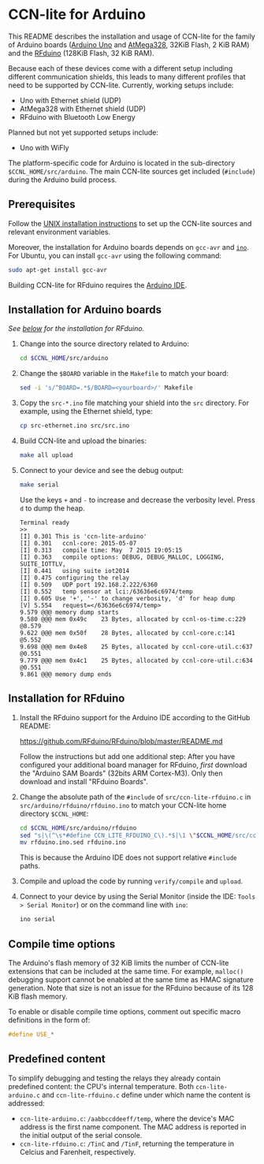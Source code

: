 # CCN-lite for Arduino

This README describes the installation and usage of CCN-lite for the
family of Arduino boards ([Arduino
Uno](https://www.arduino.cc/en/Main/ArduinoBoardUno) and
[AtMega328](http://www.atmel.com/devices/atmega328.aspx), 32KiB Flash, 2 KiB
RAM) and the [RFduino](http://www.rfduino.com/) (128KiB Flash, 32 KiB RAM).

Because each of these devices come with a different setup including different
communication shields, this leads to many different profiles that need to be
supported by CCN-lite. Currently, working setups include:
* Uno with Ethernet shield (UDP)
* AtMega328 with Ethernet shield (UDP)
* RFduino with Bluetooth Low Energy

Planned but not yet supported setups include:
* Uno with WiFly

The platform-specific code for Arduino is located in the sub-directory
`$CCNL_HOME/src/arduino`. The main CCN-lite sources get included (`#include`)
during the Arduino build process.

## Prerequisites

Follow the [UNIX installation instructions](README-unix.md) to set up the
CCN-lite sources and relevant environment variables.

Moreover, the installation for Arduino boards depends on `gcc-avr` and
[`ino`](http://inotool.org/). For Ubuntu, you can install `gcc-avr` using the
following command:

```bash
sudo apt-get install gcc-avr
```

Building CCN-lite for RFduino requires the [Arduino IDE](http://arduino.cc/).


## Installation for Arduino boards

*See [below](#installation-for-rfduino) for the installation for RFduino.*

1.  Change into the source directory related to Arduino:

    ```bash
    cd $CCNL_HOME/src/arduino
    ```

2.  Change the `$BOARD` variable in the `Makefile` to match your board:

    ```bash
    sed -i 's/^BOARD=.*$/BOARD=<yourboard>/' Makefile
    ```

3.  Copy the `src-*.ino` file matching your shield into the `src` directory.
    For example, using the Ethernet shield, type:

    ```bash
    cp src-ethernet.ino src/src.ino
    ```

4.  Build CCN-lite and upload the binaries:

    ```bash
    make all upload
    ```

5.  Connect to your device and see the debug output:

    ```bash
    make serial
    ```

    Use the keys `+` and `-` to increase and decrease the verbosity level. Press
    `d` to dump the heap.

    <pre><code>Terminal ready
    >>
    [I] 0.301 This is 'ccn-lite-arduino'
    [I] 0.301   ccnl-core: 2015-05-07
    [I] 0.313   compile time: May  7 2015 19:05:15
    [I] 0.363   compile options: DEBUG, DEBUG_MALLOC, LOGGING, SUITE_IOTTLV,
    [I] 0.441   using suite iot2014
    [I] 0.475 configuring the relay
    [I] 0.509   UDP port 192.168.2.222/6360
    [I] 0.552   temp sensor at lci:/63636e6c6974/temp
    [I] 0.605 Use '+', '-' to change verbosity, 'd' for heap dump
    [V] 5.554   request=&lt;/63636e6c6974/temp&gt;
    9.579 @@@ memory dump starts
    9.580 @@@ mem 0x49c    23 Bytes, allocated by ccnl-os-time.c:229 @8.579
    9.622 @@@ mem 0x50f    28 Bytes, allocated by ccnl-core.c:141 @5.552
    9.698 @@@ mem 0x4e8    25 Bytes, allocated by ccnl-core-util.c:637 @0.551
    9.779 @@@ mem 0x4c1    25 Bytes, allocated by ccnl-core-util.c:634 @0.551
    9.861 @@@ memory dump ends</code></pre>


## Installation for RFduino

1.  Install the RFduino support for the Arduino IDE according to the GitHub
    README:

    https://github.com/RFduino/RFduino/blob/master/README.md

    Follow the instructions but add one additional step: After you have configured your additional board manager for RFduino, *first*
    download the "Arduino SAM Boards" (32bits ARM Cortex-M3). Only then download and install "RFduino Boards".

2.  Change the absolute path of the `#include` of `src/ccn-lite-rfduino.c` in
    `src/arduino/rfduino/rfduino.ino` to match your CCN-lite home directory
    `$CCNL_HOME`:

    ```bash
    cd $CCNL_HOME/src/arduino/rfduino
    sed "s|\(^\s*#define CCN_LITE_RFDUINO_C\).*$|\1 \"$CCNL_HOME/src/ccn-lite-rfduino.c\"|" rfduino.ino > rfduino.ino.sed
    mv rfduino.ino.sed rfduino.ino
    ```

    This is because the Arduino IDE does not support relative `#include` paths.

3.  Compile and upload the code by running `verify/compile` and `upload`.

4.  Connect to your device by using the Serial Monitor (inside the IDE:
    `Tools > Serial Monitor`) or on the command line with `ino`:

    ```bash
    ino serial
    ```


## Compile time options

The Arduino's flash memory of 32 KiB limits the number of CCN-lite extensions
that can be included at the same time. For example, `malloc()` debugging support
cannot be enabled at the same time as HMAC signature generation. Note that size
is not an issue for the RFduino because of its 128 KiB flash memory.

To enable or disable compile time options, comment out specific macro
definitions in the form of:

```C
#define USE_*
```

## Predefined content

To simplify debugging and testing the relays they already contain predefined content: the CPU's internal temperature. Both `ccn-lite-arduino.c` and `ccn-lite-rfduino.c` define under which name the content is addressed:

 - `ccn-lite-arduino.c`: `/aabbccddeeff/temp`, where the device's MAC address is the first name component. The MAC address is reported in the initial output of the serial console.
 - `ccn-lite-rfduino.c`: `/TinC` and `/TinF`, returning the temperature in Celcius and Farenheit, respectively.
